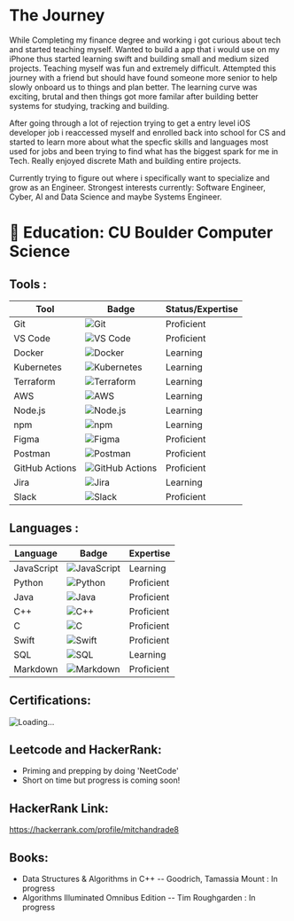 
#  **The Journey**

While Completing my finance degree and working i got curious about tech and started teaching myself. Wanted to build a app that i would use on my iPhone thus started learning swift and building small and medium sized projects. Teaching myself was fun and extremely difficult. Attempted this journey with a friend but should have found someone more senior to help slowly onboard us to things and plan better. The learning curve was exciting, brutal and then things got more familar after building better systems for studying, tracking and building.  

After going through a lot of rejection trying to get a entry level iOS developer job i reaccessed myself and enrolled back into school for CS and started to learn more about what the specfic skills and languages most used for jobs and been trying to find what has the biggest spark for me in Tech.  Really enjoyed discrete Math and building entire projects.

Currently trying to figure out where i specifically want to specialize and grow as an Engineer. Strongest interests currently: Software Engineer, Cyber, AI and Data Science and maybe Systems Engineer.


# **🦬 Education: CU Boulder Computer Science**

## Tools :
| Tool           | Badge                                                                                                                            | Status/Expertise   |
|----------------|----------------------------------------------------------------------------------------------------------------------------------|--------------------|
| Git            | <img src="https://img.shields.io/badge/Git-F05032?style=for-the-badge&logo=git&logoColor=white" alt="Git" />                       | Proficient |
| VS Code        | <img src="https://img.shields.io/badge/VS%20Code-007ACC?style=for-the-badge&logo=visualstudiocode&logoColor=white" alt="VS Code" /> | Proficient |
| Docker         | <img src="https://img.shields.io/badge/Docker-2496ED?style=for-the-badge&logo=docker&logoColor=white" alt="Docker" />               | Learning |
| Kubernetes     | <img src="https://img.shields.io/badge/Kubernetes-326CE5?style=for-the-badge&logo=kubernetes&logoColor=white" alt="Kubernetes" />     | Learning |
| Terraform      | <img src="https://img.shields.io/badge/Terraform-7B42BC?style=for-the-badge&logo=terraform&logoColor=white" alt="Terraform" />       | Learning |
| AWS            | <img src="https://img.shields.io/badge/AWS-232F3E?style=for-the-badge&logo=amazonaws&logoColor=white" alt="AWS" />                 | Learning |
| Node.js        | <img src="https://img.shields.io/badge/Node.js-339933?style=for-the-badge&logo=nodedotjs&logoColor=white" alt="Node.js" />         | Learning |
| npm            | <img src="https://img.shields.io/badge/npm-CB3837?style=for-the-badge&logo=npm&logoColor=white" alt="npm" />                       | Learning |
| Figma          | <img src="https://img.shields.io/badge/Figma-F24E1E?style=for-the-badge&logo=figma&logoColor=white" alt="Figma" />                 | Proficient |
| Postman        | <img src="https://img.shields.io/badge/Postman-FF6C37?style=for-the-badge&logo=postman&logoColor=white" alt="Postman" />             |  Proficient |
| GitHub Actions | <img src="https://img.shields.io/badge/GitHub%20Actions-2088FF?style=for-the-badge&logo=githubactions&logoColor=white" alt="GitHub Actions" /> | Proficient |
| Jira           | <img src="https://img.shields.io/badge/Jira-0052CC?style=for-the-badge&logo=jira&logoColor=white" alt="Jira" />                   |  Learning |
| Slack          | <img src="https://img.shields.io/badge/Slack-4A154B?style=for-the-badge&logo=slack&logoColor=white" alt="Slack" />                 | Proficient  |

## Languages :
| Language       | Badge                                                                                                                                    | Expertise         |
|----------------|------------------------------------------------------------------------------------------------------------------------------------------|-------------------|
| JavaScript     | <img src="https://img.shields.io/badge/JavaScript-F7DF1E?style=for-the-badge&logo=javascript&logoColor=black" alt="JavaScript" />         | Learning |
| Python         | <img src="https://img.shields.io/badge/Python-3776AB?style=for-the-badge&logo=python&logoColor=white" alt="Python" />                     | Proficient   |
| Java           | <img src="https://img.shields.io/badge/Java-ED8B00?style=for-the-badge&logo=openjdk&logoColor=white" alt="Java" />                     |   Proficient    |
| C++            | <img src="https://img.shields.io/badge/C%2B%2B-00599C?style=for-the-badge&logo=cplusplus&logoColor=white" alt="C++" />                   |  Proficient     |
| C              | <img src="https://img.shields.io/badge/C-A8B9CC?style=for-the-badge&logo=c&logoColor=white" alt="C" />                                 |  Proficient    |
| Swift          | <img src="https://img.shields.io/badge/Swift-FA7343?style=for-the-badge&logo=swift&logoColor=white" alt="Swift" />                       |  Proficient     |
| SQL            | <img src="https://img.shields.io/badge/SQL-00758F?style=for-the-badge&logo=database&logoColor=white" alt="SQL" />                     |    Learning     |
| Markdown       | <img src="https://img.shields.io/badge/Markdown-000000?style=for-the-badge&logo=markdown&logoColor=white" alt="Markdown" />               |  Proficient   |



## Certifications:

![Loading...](https://i.gifer.com/ZZ5H.gif)


## Leetcode and HackerRank: 
- Priming and prepping by doing 'NeetCode'
- Short on time but progress is coming soon!
  
## HackerRank Link:
https://hackerrank.com/profile/mitchandrade8

## Books:
- Data Structures & Algorithms in C++ -- Goodrich, Tamassia Mount  : In progress
- Algorithms Illuminated Omnibus Edition -- Tim Roughgarden        : In progress
